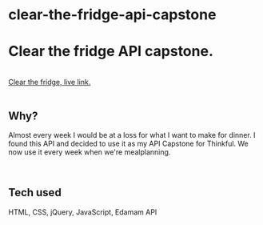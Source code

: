 # clear-the-fridge-api-capstone

<h1>Clear the fridge API capstone.</h1>
<br>
<a href="https://argledargle.github.io/clear-the-fridge-api-capstone/">Clear the fridge, live link.</a>
<br>
<!-- screenshot goes here -->
<br>
<h2>Why?</h2>
<p>Almost every week I would be at a loss for what I want to make for dinner. I found this API and decided to use it as my API Capstone for Thinkful. We now use it every week when we're mealplanning.</p>
<br>
<h2>Tech used</h2>
<p>HTML, CSS, jQuery, JavaScript, Edamam API</p>
